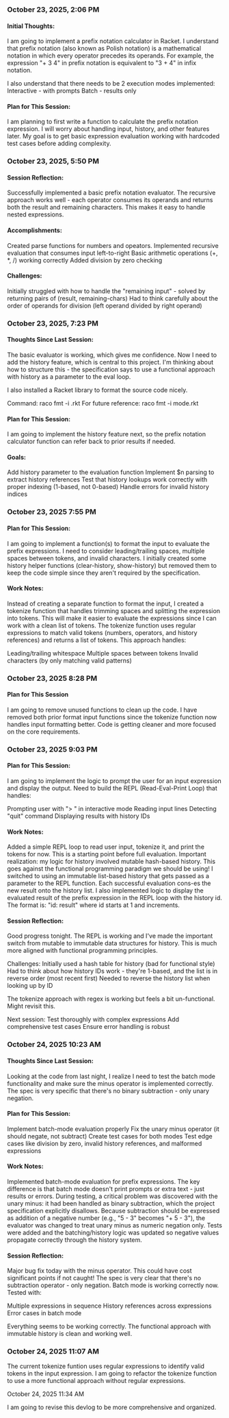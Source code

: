 ### October 23, 2025, 2:06 PM

#### Initial Thoughts:

I am going to implement a prefix notation calculator in Racket.
I understand that prefix notation (also known as Polish notation) is a mathematical notation in which every operator precedes its operands.
For example, the expression "+ 3 4" in prefix notation is equivalent to "3 + 4" in infix notation.

I also understand that there needs to be 2 execution modes implemented:
Interactive - with prompts
Batch - results only

#### Plan for This Session:

I am planning to first write a function to calculate the prefix notation expression. I will worry about handling input, history, and other features later. My goal is to get basic expression evaluation working with hardcoded test cases before adding complexity.

### October 23, 2025, 5:50 PM

#### Session Reflection:
Successfully implemented a basic prefix notation evaluator. The recursive approach works well - each operator consumes its operands and returns both the result and remaining characters. This makes it easy to handle nested expressions.

#### Accomplishments:
Created parse functions for numbers and opeators.
Implemented recursive evaluation that consumes input left-to-right
Basic arithmetic operations (+, *, /) working correctly
Added division by zero checking

#### Challenges:
Initially struggled with how to handle the "remaining input" - solved by returning pairs of (result, remaining-chars)
Had to think carefully about the order of operands for division (left operand divided by right operand)

### October 23, 2025, 7:23 PM

#### Thoughts Since Last Session:
The basic evaluator is working, which gives me confidence. Now I need to add the history feature, which is central to this project. I'm thinking about how to structure this - the specification says to use a functional approach with history as a parameter to the eval loop.

I also installed a Racket library to format the source code nicely.

Command: raco fmt -i <filename>.rkt
For future reference: raco fmt -i mode.rkt

#### Plan for This Session:
I am going to implement the history feature next, so the prefix notation calculator function can refer back to prior results if needed.

#### Goals:
Add history parameter to the evaluation function
Implement $n parsing to extract history references
Test that history lookups work correctly with proper indexing (1-based, not 0-based)
Handle errors for invalid history indices

### October 23, 2025 7:55 PM

#### Plan for This Session:
I am going to implement a function(s) to format the input to evaluate the prefix expressions. I need to consider leading/trailing spaces, multiple spaces between tokens, and invalid characters.
I initially created some history helper functions (clear-history, show-history) but removed them to keep the code simple since they aren't required by the specification.

#### Work Notes:
Instead of creating a separate function to format the input, I created a tokenize function that handles trimming spaces and splitting the expression into tokens. This will make it easier to evaluate the expressions since I can work with a clean list of tokens.
The tokenize function uses regular expressions to match valid tokens (numbers, operators, and history references) and returns a list of tokens. This approach handles:

Leading/trailing whitespace
Multiple spaces between tokens
Invalid characters (by only matching valid patterns)

### October 23, 2025 8:28 PM

#### Plan for This Session
I am going to remove unused functions to clean up the code. I have removed both prior format input functions since the tokenize function now handles input formatting better.
Code is getting cleaner and more focused on the core requirements.

### October 23, 2025 9:03 PM

#### Plan for This Session:
I am going to implement the logic to prompt the user for an input expression and display the output. Need to build the REPL (Read-Eval-Print Loop) that handles:

Prompting user with "> " in interactive mode
Reading input lines
Detecting "quit" command
Displaying results with history IDs

#### Work Notes:
Added a simple REPL loop to read user input, tokenize it, and print the tokens for now. This is a starting point before full evaluation.
Important realization: my logic for history involved mutable hash-based history. This goes against the functional programming paradigm we should be using! I switched to using an immutable list-based history that gets passed as a parameter to the REPL function. Each successful evaluation cons-es the new result onto the history list.
I also implemented logic to display the evaluated result of the prefix expression in the REPL loop with the history id. The format is: "id: result" where id starts at 1 and increments.

#### Session Reflection:
Good progress tonight. The REPL is working and I've made the important switch from mutable to immutable data structures for history. This is much more aligned with functional programming principles.

Challenges:
Initially used a hash table for history (bad for functional style)
Had to think about how history IDs work - they're 1-based, and the list is in reverse order (most recent first)
Needed to reverse the history list when looking up by ID

The tokenize approach with regex is working but feels a bit un-functional. Might revisit this.

Next session:
Test thoroughly with complex expressions
Add comprehensive test cases
Ensure error handling is robust

### October 24, 2025 10:23 AM

#### Thoughts Since Last Session:

Looking at the code from last night, I realize I need to test the batch mode functionality and make sure the minus operator is implemented correctly. The spec is very specific that there's no binary subtraction - only unary negation.

#### Plan for This Session:
Implement batch-mode evaluation properly
Fix the unary minus operator (it should negate, not subtract)
Create test cases for both modes
Test edge cases like division by zero, invalid history references, and malformed expressions

#### Work Notes:
Implemented batch-mode evaluation for prefix expressions. The key difference is that batch mode doesn't print prompts or extra text - just results or errors.
During testing, a critical problem was discovered with the unary minus: it had been handled as binary subtraction, which the project specification explicitly disallows. Because subtraction should be expressed as addition of a negative number (e.g., "5 - 3" becomes "+ 5 - 3"), the evaluator was changed to treat unary minus as numeric negation only.
Tests were added and the batching/history logic was updated so negative values propagate correctly through the history system.

#### Session Reflection:
Major bug fix today with the minus operator. This could have cost significant points if not caught! The spec is very clear that there's no subtraction operator - only negation.
Batch mode is working correctly now. Tested with:

Multiple expressions in sequence
History references across expressions
Error cases in batch mode

Everything seems to be working correctly. The functional approach with immutable history is clean and working well.

### October 24, 2025 11:07 AM

The current tokenize funtion uses regular expressions to identify valid tokens in the input expression.
I am going to refactor the tokenize function to use a more functional approach without regular expressions.

October 24, 2025 11:34 AM

I am going to revise this devlog to be more comprehensive and organized.





